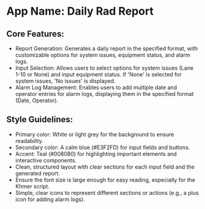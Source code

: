 # **App Name**: Daily Rad Report

## Core Features:

- Report Generation: Generates a daily report in the specified format, with customizable options for system issues, equipment status, and alarm logs.
- Input Selection: Allows users to select options for system issues (Lane 1-10 or None) and input equipment status. If 'None' is selected for system issues, 'No issues' is displayed.
- Alarm Log Management: Enables users to add multiple date and operator entries for alarm logs, displaying them in the specified format (Date, Operator).

## Style Guidelines:

- Primary color: White or light grey for the background to ensure readability.
- Secondary color: A calm blue (#E3F2FD) for input fields and buttons.
- Accent: Teal (#008080) for highlighting important elements and interactive components.
- Clean, structured layout with clear sections for each input field and the generated report.
- Ensure the font size is large enough for easy reading, especially for the Khmer script.
- Simple, clear icons to represent different sections or actions (e.g., a plus icon for adding alarm logs).